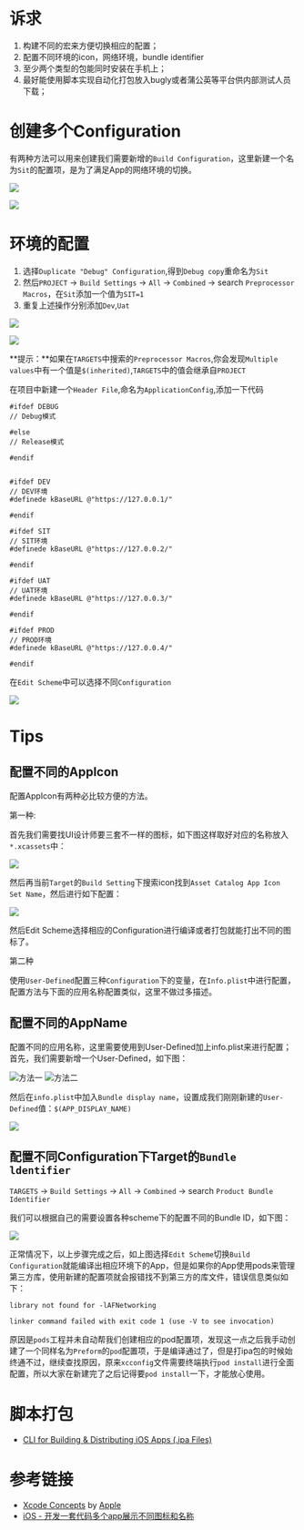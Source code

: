 # 诉求

1. 构建不同的宏来方便切换相应的配置；
2. 配置不同环境的icon，网络环境，bundle identifier
3. 至少两个类型的包能同时安装在手机上；
4. 最好能使用脚本实现自动化打包放入bugly或者蒲公英等平台供内部测试人员下载；

# 创建多个Configuration
有两种方法可以用来创建我们需要新增的`Build Configuration`，这里新建一个名为`Sit`的配置项，是为了满足App的网络环境的切换。

![](https://github.com/lightank/iOS_notes/blob/master/Resource/config%26target/menu_create_configuration.png)

![](https://github.com/lightank/iOS_notes/blob/master/Resource/config%26target/create_configuration.png)

# 环境的配置

1. 选择`Duplicate "Debug" Configuration`,得到`Debug copy`重命名为`Sit`
2. 然后`PROJECT` -> `Build Settings` -> `All` -> `Combined` -> search `Preprocessor Macros`，在`Sit`添加一个值为`SIT=1`
3. 重复上述操作分别添加`Dev`,`Uat`

![](https://github.com/lightank/iOS_notes/blob/master/Resource/config%26target/multiple_configuration.png)

![](https://github.com/lightank/iOS_notes/blob/master/Resource/config%26target/preprocessor_macros.png)

**提示：**如果在`TARGETS`中搜索的`Preprocessor Macros`,你会发现`Multiple values`中有一个值是`$(inherited)`,`TARGETS`中的值会继承自`PROJECT`

在项目中新建一个`Header File`,命名为`ApplicationConfig`,添加一下代码

```
#ifdef DEBUG
// Debug模式

#else
// Release模式

#endif


#ifdef DEV
// DEV环境
#definede kBaseURL @"https://127.0.0.1/"

#endif

#ifdef SIT
// SIT环境
#definede kBaseURL @"https://127.0.0.2/"

#endif

#ifdef UAT
// UAT环境
#definede kBaseURL @"https://127.0.0.3/"

#endif

#ifdef PROD
// PROD环境
#definede kBaseURL @"https://127.0.0.4/"

#endif
```

在`Edit Scheme`中可以选择不同`Configuration`

![](https://github.com/lightank/iOS_notes/blob/master/Resource/config%26target/choose_configuration.png)


# Tips

## 配置不同的AppIcon
配置AppIcon有两种必比较方便的方法。

第一种:

首先我们需要找UI设计师要三套不一样的图标，如下图这样取好对应的名称放入`*.xcassets`中：

![](https://github.com/lightank/iOS_notes/blob/master/Resource/config%26target/multiple_icon.png)

然后再当前`Target`的`Build Setting`下搜索icon找到`Asset Catalog App Icon Set Name`，然后进行如下配置：

![](https://github.com/lightank/iOS_notes/blob/master/Resource/config%26target/set_configuration_icon.png)

然后Edit Scheme选择相应的Configuration进行编译或者打包就能打出不同的图标了。

第二种

使用`User-Defined`配置三种`Configuration`下的变量，在`Info.plist`中进行配置，配置方法与下面的应用名称配置类似，这里不做过多描述。

## 配置不同的AppName

配置不同的应用名称，这里需要使用到User-Defined加上info.plist来进行配置；
首先，我们需要新增一个User-Defined，如下图：

![方法一](https://github.com/lightank/iOS_notes/blob/master/Resource/config%26target/build_setting_set_app_name.png)
![方法二](https://github.com/lightank/iOS_notes/blob/master/Resource/config%26target/menu_set_app_name.png)

然后在`info.plist`中加入`Bundle display name`，设置成我们刚刚新建的`User-Defined`值：`$(APP_DISPLAY_NAME)`

![](https://github.com/lightank/iOS_notes/blob/master/Resource/config%26target/bundle_display_name.png)


## 配置不同Configuration下Target的`Bundle ldentifier`

`TARGETS` -> `Build Settings` -> `All` -> `Combined` -> search `Product Bundle Identifier`

我们可以根据自己的需要设置各种scheme下的配置不同的Bundle ID，如下图：

![](https://github.com/lightank/iOS_notes/blob/master/Resource/config%26target/target_congfig_bundle_identifier.png)

正常情况下，以上步骤完成之后，如上图选择`Edit Scheme`切换`Build Configuration`就能编译出相应环境下的App，但是如果你的App使用pods来管理第三方库，使用新建的配置项就会报错找不到第三方的库文件，错误信息类似如下：

```
library not found for -lAFNetworking

linker command failed with exit code 1 (use -V to see invocation)
```

原因是`pods`工程并未自动帮我们创建相应的pod配置项，发现这一点之后我手动创建了一个同样名为`Preform`的`pod`配置项，于是编译通过了，但是打ipa包的时候始终通不过，继续查找原因，原来`xcconfig`文件需要终端执行`pod install`进行全面配置，所以大家在新建完了之后记得要`pod install`一下，才能放心使用。

# 脚本打包

* [CLI for Building & Distributing iOS Apps (.ipa Files)](https://github.com/nomad/shenzhen)

# 参考链接

* [Xcode Concepts](https://developer.apple.com/library/archive/featuredarticles/XcodeConcepts/Concept-Targets.html) by [Apple][Apple]
* [iOS - 开发一套代码多个app展示不同图标和名称](https://www.cnblogs.com/gongyuhonglou/p/7766291.html)




[Apple]:https://developer.apple.com/library/archive/navigation/